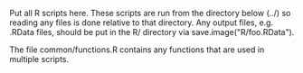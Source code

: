Put all R scripts here. These scripts are run from the directory below (../) so reading any files is done relative to that directory. Any output files, e.g. .RData files, should be put in the R/ directory via save.image("R/foo.RData"). 

The file common/functions.R contains any functions that are used in multiple scripts. 

